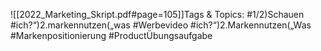 
![[2022_Marketing_Skript.pdf#page=105]]Tags & Topics:
   #1/2)Schauen
   #ich?“)2.markennutzen(„was
   #Werbevideo
   #ich?“)2.Markennutzen(„Was
   #Markenpositionierung
   #ProductÜbungsaufgabe